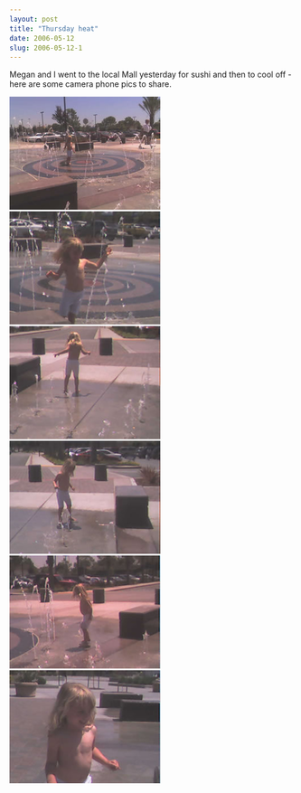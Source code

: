```yaml
---
layout: post
title: "Thursday heat"
date: 2006-05-12
slug: 2006-05-12-1
---
```


Megan and I went to the local Mall yesterday for sushi and then to cool off - here are some camera phone pics to share.


 ![](/images/assets/DSC00051.jpg) 
 ![](/images/assets/DSC00052.jpg) 
 ![](/images/assets/DSC00053.jpg) 
 ![](/images/assets/DSC00054.jpg) 
 ![](/images/assets/DSC00055.jpg) 
 ![](/images/assets/DSC00056.jpg) 

